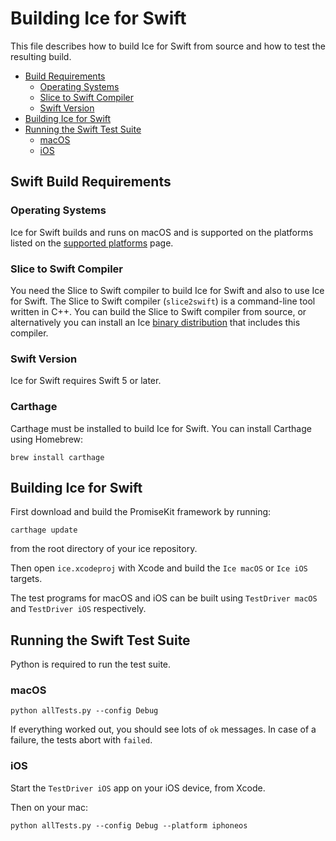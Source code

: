 # Building Ice for Swift
This file describes how to build Ice for Swift from source and how to test the
resulting build.

* [Build Requirements](#build-requirements)
  * [Operating Systems](#operating-systems)
  * [Slice to Swift Compiler](#slice-to-swift-compiler)
  * [Swift Version](#swift-version)
* [Building Ice for Swift](#building-ice-for-swift)
* [Running the Swift Test Suite](#running-the-swift-test-suite)
  * [macOS](#macos)
  * [iOS](#ios)

## Swift Build Requirements

### Operating Systems
Ice for Swift builds and runs on macOS and is supported on the platforms listed 
on the [supported platforms][2] page.

### Slice to Swift Compiler
You need the Slice to Swift compiler to build Ice for Swift and also to use
Ice for Swift. The Slice to Swift compiler (`slice2swift`) is a command-line tool
written in C++. You can build the Slice to Swift compiler from source, or
alternatively you can install an Ice [binary distribution][1] that includes
this compiler.

### Swift Version
Ice for Swift requires Swift 5 or later.

### Carthage
Carthage must be installed to build Ice for Swift. You can install Carthage using Homebrew:
```
brew install carthage
```

## Building Ice for Swift
First download and build the PromiseKit framework by running:
```
carthage update
```
from the root directory of your ice repository.

Then open `ice.xcodeproj` with Xcode and build the `Ice macOS` or `Ice iOS` targets.

The test programs for macOS and iOS can be built using `TestDriver macOS` and
`TestDriver iOS` respectively.

## Running the Swift Test Suite
Python is required to run the test suite.

### macOS
```
python allTests.py --config Debug
```

If everything worked out, you should see lots of `ok` messages. In case of a
failure, the tests abort with `failed`.

### iOS
Start the `TestDriver iOS` app on your iOS device, from Xcode.

Then on your mac:
```
python allTests.py --config Debug --platform iphoneos
```

[1]: https://zeroc.com/downloads//ice#swift
[2]: https://doc.zeroc.com/ice/latest/release-notes/supported-platforms-for-ice-3-7-swift
